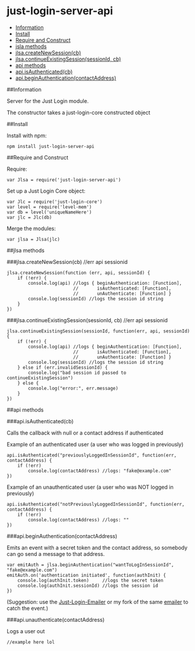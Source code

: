 just-login-server-api
=====================

- [Information](#information)
- [Install](https://github.com/ArtskydJ/just-login-server-api#install)
- [Require and Construct](https://github.com/ArtskydJ/just-login-server-api#require-and-construct)
- [jsla methods](https://github.com/ArtskydJ/just-login-server-api#jsla-methods)
- [jlsa.createNewSession(cb)](https://github.com/ArtskydJ/just-login-server-api#jlsacreatenewsessioncb)
- [jlsa.continueExistingSession(sessionId, cb)](https://github.com/ArtskydJ/just-login-server-api#jlsacontinueexistingsessionsessionid-cb)
- [api methods](https://github.com/ArtskydJ/just-login-server-api#api-methods)
- [api.isAuthenticated(cb)](https://github.com/ArtskydJ/just-login-server-api#apiisauthenticatedcb)
- [api.beginAuthentication(contactAddress)](https://github.com/ArtskydJ/just-login-server-api#apibeginauthenticationcontactaddress)

##Information

Server for the Just Login module.

The constructor takes a just-login-core constructed object

##Install

Install with npm:

	npm install just-login-server-api
	
##Require and Construct

Require:

	var Jlsa = require('just-login-server-api')

Set up a Just Login Core object:

	var Jlc = require('just-login-core')
	var level = require('level-mem')
	var db = level('uniqueNameHere')
	var jlc = Jlc(db)

Merge the modules:

	var jlsa = Jlsa(jlc)

##jlsa methods

###jlsa.createNewSession(cb) //err api sessionid

	jlsa.createNewSession(function (err, api, sessionId) {
		if (!err) {
			console.log(api) //logs { beginAuthentication: [Function],
			                 //       isAuthenticated: [Function],
			                 //       unAuthenticate: [Function] }
			console.log(sessionId) //logs the session id string
		}
	})

###jlsa.continueExistingSession(sessionId, cb) //err api sessionid

	jlsa.continueExistingSession(sessionId, function(err, api, sessionId) {
		if (!err) {
			console.log(api) //logs { beginAuthentication: [Function],
			                 //       isAuthenticated: [Function],
			                 //       unAuthenticate: [Function] }
			console.log(sessionId) //logs the session id string
		} else if (err.invalidSessionId) {
			console.log("bad session id passed to continueExistingSession")
		} else {
			console.log("error:", err.message)
		}
	})

##api methods

###api.isAuthenticated(cb)

Calls the callback with null or a contact address if authenticated

Example of an authenticated user (a user who was logged in previously)

	api.isAuthenticated("previouslyLoggedInSessionId", function(err, contactAddress) {
		if (!err)
			console.log(contactAddress) //logs: "fake@example.com"
	})

Example of an unauthenticated user (a user who was NOT logged in previously)

	api.isAuthenticated("notPreviouslyLoggedInSessionId", function(err, contactAddress) {
		if (!err)
			console.log(contactAddress) //logs: ""
	})

###api.beginAuthentication(contactAddress)

Emits an event with a secret token and the contact address, so somebody can go send a message to that address.

	var emitAuth = jlsa.beginAuthentication("wantToLogInSessionId", "fake@example.com")
	emitAuth.on('authentication initiated', function(authInit) {
		console.log(authInit.token)     //logs the secret token
		console.log(authInit.sessionId) //logs the session id
	})

(Suggestion: use the [Just-Login-Emailer](https://github.com/coding-in-the-wild/just-login-emailer) or my fork of the same [emailer](https://github.com/ArtskydJ/just-login-emailer) to catch the event.)

###api.unauthenticate(contactAddress)

Logs a user out

	//example here lol


